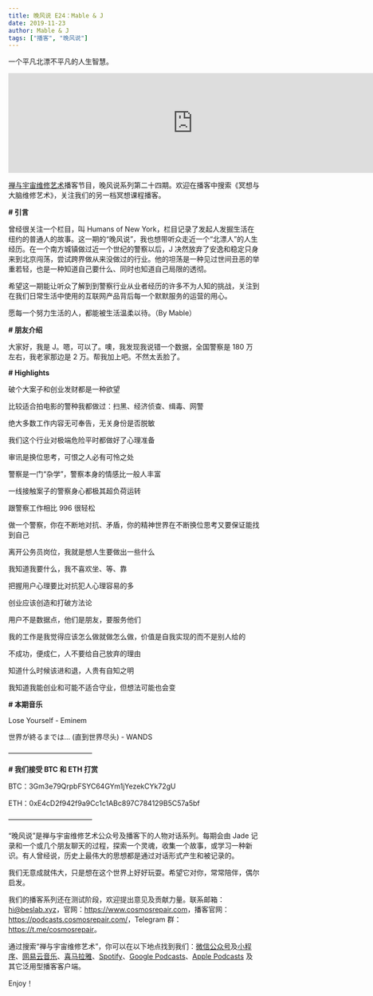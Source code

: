 ```yaml
---
title: 晚风说 E24：Mable & J
date: 2019-11-23
author: Mable & J
tags: ["播客", "晚风说"]
---
```


一个平凡北漂不平凡的人生智慧。

<!--more-->

<iframe src="https://fireside.fm/player/v2/trfV16OE+JQrzRp1R?theme=light" width="740" height="200" frameborder="0" scrolling="no"></iframe>

[禅与宇宙维修艺术](https://www.cosmosrepair.com)播客节目，晚风说系列第二十四期。欢迎在播客中搜索《冥想与大脑维修艺术》，关注我们的另一档冥想课程播客。

**# 引言**

曾经很关注一个栏目，叫 Humans of New York，栏目记录了发起人发掘生活在纽约的普通人的故事。这一期的“晚风说”，我也想带听众走近一个“北漂人”的人生经历。在一个南方城镇做过近一个世纪的警察以后，J 决然放弃了安逸和稳定只身来到北京闯荡，尝试跨界做从来没做过的行业。他的坦荡是一种见过世间丑恶的举重若轻，也是一种知道自己要什么、同时也知道自己局限的透彻。

希望这一期能让听众了解到到警察行业从业者经历的许多不为人知的挑战，关注到在我们日常生活中使用的互联网产品背后每一个默默服务的运营的用心。

愿每一个努力生活的人，都能被生活温柔以待。（By Mable）

**# 朋友介绍**

大家好，我是 J。嗯，可以了。噢，我发现我说错一个数据，全国警察是 180 万左右，我老家那边是 2 万。帮我加上吧。不然太丢脸了。

 **# Highlights** 

破个大案子和创业发财都是一种欲望

比较适合拍电影的警种我都做过：扫黑、经济侦查、缉毒、网警

绝大多数工作内容无可奉告，无关身份是否脱敏

我们这个行业对极端危险平时都做好了心理准备

审讯是换位思考，可恨之人必有可怜之处

警察是一门“杂学”，警察本身的情感比一般人丰富

一线接触案子的警察身心都极其超负荷运转

跟警察工作相比 996 很轻松

做一个警察，你在不断地对抗、矛盾，你的精神世界在不断换位思考又要保证能找到自己

离开公务员岗位，我就是想人生要做出一些什么

我知道我要什么，我不喜欢坐、等、靠

把握用户心理要比对抗犯人心理容易的多

创业应该创造和打破方法论

用户不是数据点，他们是朋友，要服务他们

我的工作是我觉得应该怎么做就做怎么做，价值是自我实现的而不是别人给的

不成功，便成仁，人不要给自己放弃的理由

知道什么时候该进和退，人贵有自知之明

我知道我能创业和可能不适合守业，但想法可能也会变

**# 本期音乐** 

Lose Yourself - Eminem

世界が終るまでは… (直到世界尽头) - WANDS

————————————

**# 我们接受 BTC 和 ETH 打赏**

BTC：3Gm3e79QrpbFSYC64GYm1jYezekCYk72gU

ETH：0xE4cD2f942f9a9Cc1c1ABc897C784129B5C57a5bf

————————————

“晚风说”是禅与宇宙维修艺术公众号及播客下的人物对话系列。每期会由 Jade 记录和一个或几个朋友聊天的过程，探索一个灵魂，收集一个故事，或学习一种新识。有人曾经说，历史上最伟大的思想都是通过对话形式产生和被记录的。

我们无意成就伟大，只是想在这个世界上好好玩耍。希望它对你，常常陪伴，偶尔启发。

我们的播客系列还在测试阶段，欢迎提出意见及贡献力量。联系邮箱：<hi@beslab.xyz>，官网：<https://www.cosmosrepair.com>，播客官网：<https://podcasts.cosmosrepair.com/>，Telegram 群：<https://t.me/cosmosrepair>。

通过搜索“禅与宇宙维修艺术”，你可以在以下地点找到我们：[微信公众号](https://cosmosrepair-1257028016.cos.ap-beijing.myqcloud.com/2019-08-04-qrcode_for_gh_9a7e409c3696_430.jpg)及[小程序](https://cosmosrepair-1257028016.cos.ap-beijing.myqcloud.com/2019-08-04-gh_ec0187a9be05_430.jpg)、[网易云音乐](https://music.163.com/#/djradio?id=793651380)、[喜马拉雅](https://www.ximalaya.com/zhubo/182662946/)、[Spotify](https://open.spotify.com/show/5SfJxMPMoqbGc2zG8ouiuD?si=QcavW9VXQiKTkTuBuWU8nA)、[Google Podcasts](https://podcasts.google.com/?feed=aHR0cHM6Ly9wb2RjYXN0cy5jb3Ntb3NyZXBhaXIuY29tL3Jzcw%3D%3D)、[Apple Podcasts](https://podcasts.apple.com/podcast/id1475254987) 及其它泛用型播客客户端。

Enjoy！